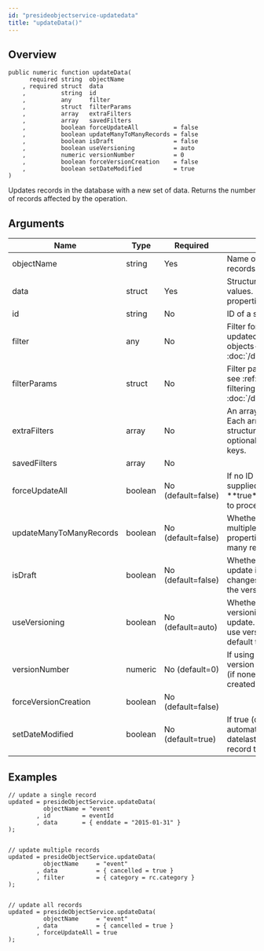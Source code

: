 ```yaml
---
id: "presideobjectservice-updatedata"
title: "updateData()"
---
```



## Overview




```luceescript
public numeric function updateData(
      required string  objectName             
    , required struct  data                   
    ,          string  id                     
    ,          any     filter                 
    ,          struct  filterParams           
    ,          array   extraFilters           
    ,          array   savedFilters           
    ,          boolean forceUpdateAll          = false
    ,          boolean updateManyToManyRecords = false
    ,          boolean isDraft                 = false
    ,          boolean useVersioning           = auto
    ,          numeric versionNumber           = 0
    ,          boolean forceVersionCreation    = false
    ,          boolean setDateModified         = true
)
```

Updates records in the database with a new set of data. Returns the number of records affected by the operation.


## Arguments


<div class="table-responsive"><table class="table"><thead><tr><th>Name</th><th>Type</th><th>Required</th><th>Description</th></tr></thead><tbody><tr><td>objectName</td><td>string</td><td>Yes</td><td>Name of the object who's records you want to update</td></tr><tr><td>data</td><td>struct</td><td>Yes</td><td>Structure of data containing new values. Keys should map to properties on the object.</td></tr><tr><td>id</td><td>string</td><td>No</td><td>ID of a single record to update</td></tr><tr><td>filter</td><td>any</td><td>No</td><td>Filter for which records are updated, see :ref:`preside-objects-filtering-data` in :doc:`/devguides/presideobjects`</td></tr><tr><td>filterParams</td><td>struct</td><td>No</td><td>Filter params for plain SQL filter, see :ref:`preside-objects-filtering-data` in :doc:`/devguides/presideobjects`</td></tr><tr><td>extraFilters</td><td>array</td><td>No</td><td>An array of extra sets of filters. Each array should contain a structure with :code:`filter` and optional `code:`filterParams` keys.</td></tr><tr><td>savedFilters</td><td>array</td><td>No</td><td></td></tr><tr><td>forceUpdateAll</td><td>boolean</td><td>No (default=false)</td><td>If no ID and no filters are supplied, this must be set to **true** in order for the update to process</td></tr><tr><td>updateManyToManyRecords</td><td>boolean</td><td>No (default=false)</td><td>Whether or not to update multiple relationship records for properties that have a many-to-many relationship</td></tr><tr><td>isDraft</td><td>boolean</td><td>No (default=false)</td><td>Whether or not the record update is a draft change. Draft changes are only saved against the version table until published.</td></tr><tr><td>useVersioning</td><td>boolean</td><td>No (default=auto)</td><td>Whether or not to use the versioning system with the update. If the object is setup to use versioning (default), this will default to true.</td></tr><tr><td>versionNumber</td><td>numeric</td><td>No (default=0)</td><td>If using versioning, specify a version number to save against (if none specified, one will be created automatically)</td></tr><tr><td>forceVersionCreation</td><td>boolean</td><td>No (default=false)</td><td></td></tr><tr><td>setDateModified</td><td>boolean</td><td>No (default=true)</td><td>If true (default), updateData will automatically set the datelastmodified date on your record to the current date/time</td></tr></tbody></table></div>


## Examples


```luceescript
// update a single record
updated = presideObjectService.updateData(
          objectName = "event"
        , id         = eventId
        , data       = { enddate = "2015-01-31" }
);


// update multiple records
updated = presideObjectService.updateData(
          objectName     = "event"
        , data           = { cancelled = true }
        , filter         = { category = rc.category }
);


// update all records
updated = presideObjectService.updateData(
          objectName     = "event"
        , data           = { cancelled = true }
        , forceUpdateAll = true
);
```